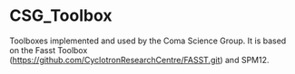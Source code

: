 # CSG_Toolbox
Toolboxes implemented and used by the Coma Science Group. It is based on the Fasst Toolbox (https://github.com/CyclotronResearchCentre/FASST.git) and SPM12. 
